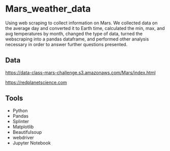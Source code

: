# Mars_weather_data
Using web scraping to collect information on Mars. We collected data on the average day and converted it to Earth time, calculated the min, max, and avg temperatures by month, changed the type of data, turned the webscraping into a pandas dataframe, and performed other analysis necessary in order to answer further questions presented.

## Data 

https://data-class-mars-challenge.s3.amazonaws.com/Mars/index.html

https://redplanetscience.com

## Tools
  * Python
  * Pandas
  * Splinter
  * Matplotlib
  * Beautifulsoup
  * webdriver
  * Jupyter Notebook
